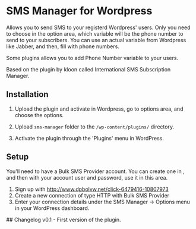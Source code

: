 # SMS Manager for Wordpress

Allows you to send SMS to your registerd Wordpress' users. Only you need to choose in the option area, which variable will be the phone number to send to your subscribers. You can use an actual variable from Wordpress like Jabber, and then, fill with phone numbers.

Some plugins allows you to add Phone Number variable to your users. 

Based on the plugin by kloon called International SMS Subscription Manager.

## Installation

1. Upload the plugin and activate in Wordpress, go to options area, and choose the options.

1. Upload `sms-manager` folder to the `/wp-content/plugins/` directory.
2. Activate the plugin through the 'Plugins' menu in WordPress.

## Setup

You'll need to have a Bulk SMS Provider account. You can create one in  , and then with your account user and password, use it in this area.

1. Sign up with http://www.dpbolvw.net/click-6479416-10807973
2. Create a new connection of type HTTP with Bulk SMS Provider
3. Enter your connection details under the SMS Manager -> Options menu in your WordPress dashboard.


## Changelog
v0.1 - First version of the plugin.